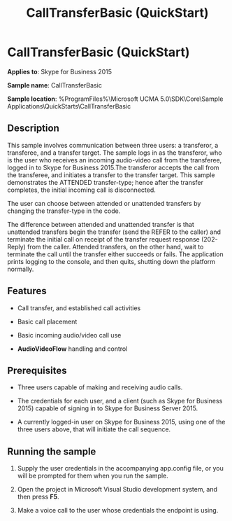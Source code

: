 ﻿---
title: CallTransferBasic (QuickStart)
TOCTitle: CallTransferBasic (QuickStart)
ms:assetid: 5a4b0a5a-4db1-45be-b9a7-c899066faaf0
ms:mtpsurl: https://msdn.microsoft.com/library/Dn454816(v=office.16)
ms:contentKeyID: 65240089
ms.date: 07/27/2015
mtps_version: v=office.16
---

# CallTransferBasic (QuickStart)

**Applies to**: Skype for Business 2015

**Sample name**: CallTransferBasic

**Sample location**: %ProgramFiles%\\Microsoft UCMA 5.0\\SDK\\Core\\Sample Applications\\QuickStarts\\CallTransferBasic

## Description

This sample involves communication between three users: a transferor, a transferee, and a transfer target. The sample logs in as the transferor, who is the user who receives an incoming audio-video call from the transferee, logged in to Skype for Business 2015.The transferor accepts the call from the transferee, and initiates a transfer to the transfer target. This sample demonstrates the ATTENDED transfer-type; hence after the transfer completes, the initial incoming call is disconnected.

The user can choose between attended or unattended transfers by changing the transfer-type in the code.

The difference between attended and unattended transfer is that unattended transfers begin the transfer (send the REFER to the caller) and terminate the initial call on receipt of the transfer request response (202-Reply) from the caller. Attended transfers, on the other hand, wait to terminate the call until the transfer either succeeds or fails. The application prints logging to the console, and then quits, shutting down the platform normally.

## Features

  - Call transfer, and established call activities

  - Basic call placement

  - Basic incoming audio/video call use

  - **AudioVideoFlow** handling and control

## Prerequisites

  - Three users capable of making and receiving audio calls.

  - The credentials for each user, and a client (such as Skype for Business 2015) capable of signing in to Skype for Business Server 2015.

  - A currently logged-in user on Skype for Business 2015, using one of the three users above, that will initiate the call sequence.

## Running the sample

1.  Supply the user credentials in the accompanying app.config file, or you will be prompted for them when you run the sample.

2.  Open the project in Microsoft Visual Studio development system, and then press **F5**.

3.  Make a voice call to the user whose credentials the endpoint is using.

